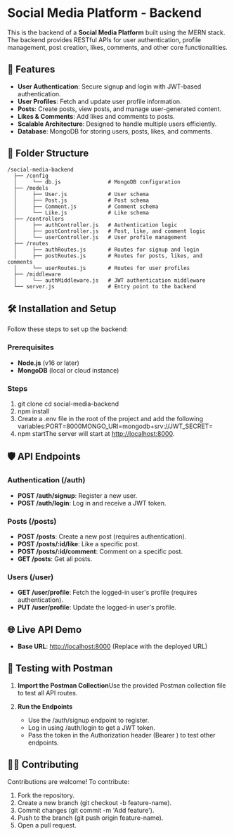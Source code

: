 # Social Media Platform - Backend

This is the backend of a **Social Media Platform** built using the MERN stack. The backend provides RESTful APIs for user authentication, profile management, post creation, likes, comments, and other core functionalities.

## 🚀 Features

- **User Authentication**: Secure signup and login with JWT-based authentication.
- **User Profiles**: Fetch and update user profile information.
- **Posts**: Create posts, view posts, and manage user-generated content.
- **Likes & Comments**: Add likes and comments to posts.
- **Scalable Architecture**: Designed to handle multiple users efficiently.
- **Database**: MongoDB for storing users, posts, likes, and comments.

## 📂 Folder Structure

```plaintext
/social-media-backend
  ├── /config
  │     └── db.js               # MongoDB configuration
  ├── /models
  │     ├── User.js             # User schema
  │     ├── Post.js             # Post schema
  │     ├── Comment.js          # Comment schema
  │     └── Like.js             # Like schema
  ├── /controllers
  │     ├── authController.js   # Authentication logic
  │     ├── postController.js   # Post, like, and comment logic
  │     └── userController.js   # User profile management
  ├── /routes
  │     ├── authRoutes.js       # Routes for signup and login
  │     ├── postRoutes.js       # Routes for posts, likes, and comments
  │     └── userRoutes.js       # Routes for user profiles
  ├── /middleware
  │     └── authMiddleware.js   # JWT authentication middleware
  └── server.js                 # Entry point to the backend

```
## 🛠️ Installation and Setup

Follow these steps to set up the backend:

### Prerequisites

- **Node.js** (v16 or later)
- **MongoDB** (local or cloud instance)

### Steps

1.  git clone cd social-media-backend
2.  npm install
3.  Create a .env file in the root of the project and add the following variables:PORT=8000MONGO_URI=mongodb+srv://JWT_SECRET=
4.  npm startThe server will start at [http://localhost:8000](http://localhost:8000/).

## 🛡️ API Endpoints

### Authentication (/auth)

- **POST /auth/signup**: Register a new user.
- **POST /auth/login**: Log in and receive a JWT token.

### Posts (/posts)

- **POST /posts**: Create a new post (requires authentication).
- **POST /posts/:id/like**: Like a specific post.
- **POST /posts/:id/comment**: Comment on a specific post.
- **GET /posts**: Get all posts.

### Users (/user)

- **GET /user/profile**: Fetch the logged-in user's profile (requires authentication).
- **PUT /user/profile**: Update the logged-in user's profile.

## 🌐 Live API Demo

- **Base URL**: [http://localhost:8000](http://localhost:8000/) (Replace with the deployed URL)

## 🧪 Testing with Postman

1.  **Import the Postman Collection**Use the provided Postman collection file to test all API routes.
2.  **Run the Endpoints**

    - Use the /auth/signup endpoint to register.
    - Log in using /auth/login to get a JWT token.
    - Pass the token in the Authorization header (Bearer ) to test other endpoints.

## 🧑‍💻 Contributing

Contributions are welcome! To contribute:

1.  Fork the repository.
2.  Create a new branch (git checkout -b feature-name).
3.  Commit changes (git commit -m 'Add feature').
4.  Push to the branch (git push origin feature-name).
5.  Open a pull request.
```

